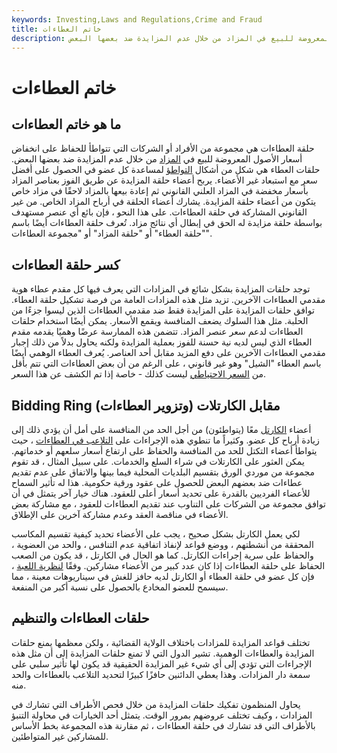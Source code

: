 ```yaml
---
keywords: Investing,Laws and Regulations,Crime and Fraud
title: خاتم العطاءات
description: حلقة العطاءات هي مجموعة من الأفراد أو الشركات التي تتواطأ للحفاظ على انخفاض أسعار الأصول المعروضة للبيع في المزاد من خلال عدم المزايدة ضد بعضها البعض.
---
```


# خاتم العطاءات
## ما هو خاتم العطاءات

حلقة العطاءات هي مجموعة من الأفراد أو الشركات التي تتواطأ للحفاظ على انخفاض أسعار الأصول المعروضة للبيع في [المزاد](/auction) من خلال عدم المزايدة ضد بعضها البعض. حلقات العطاء هي شكل من أشكال [التواطؤ](/collusion) لمساعدة كل عضو في الحصول على أفضل سعر مع استبعاد غير الأعضاء. يربح أعضاء حلقة المزايدة عن طريق الفوز بعناصر المزاد بأسعار مخفضة في المزاد العلني القانوني ثم إعادة بيعها بالمزاد لاحقًا في مزاد خاص يتكون من أعضاء حلقة المزايدة. يشارك أعضاء الحلقة في أرباح المزاد الخاص. من غير القانوني المشاركة في حلقة العطاءات. على هذا النحو ، فإن بائع أي عنصر مستهدف بواسطة حلقة مزايدة له الحق في إبطال أي نتائج مزاد. تُعرف حلقة العطاءات أيضًا باسم "حلقة العطاء" أو "حلقة المزاد" أو "مجموعة العطاءات".

## كسر حلقة العطاءات

توجد حلقات المزايدة بشكل شائع في المزادات التي يعرف فيها كل مقدم عطاء هوية مقدمي العطاءات الآخرين. تزيد مثل هذه المزادات العامة من فرصة تشكيل حلقة العطاء. توافق حلقات المزايدة على المزايدة فقط ضد مقدمي العطاءات الذين ليسوا جزءًا من الحلبة. مثل هذا السلوك يضعف المنافسة ويقمع الأسعار. يمكن أيضًا استخدام حلقات العطاءات لدعم سعر عنصر المزاد. تتضمن هذه الممارسة عرضًا وهميًا يقدمه مقدم العطاء الذي ليس لديه نية حسنة للفوز بعملية المزايدة ولكنه يحاول بدلاً من ذلك إجبار مقدمي العطاءات الآخرين على دفع المزيد مقابل أحد العناصر. يُعرف العطاء الوهمي أيضًا باسم العطاء "الشيل" وهو غير قانوني ، على الرغم من أن بعض العطاءات التي تتم بأقل من [السعر الاحتياطي](/reserve-price) ليست كذلك - خاصة إذا تم الكشف عن هذا السعر.

## Bidding Ring مقابل الكارتلات (وتزوير العطاءات)

أعضاء [الكارتل](/cartel) معًا (يتواطئون) من أجل الحد من المنافسة على أمل أن يؤدي ذلك إلى زيادة أرباح كل عضو. وكثيراً ما تنطوي هذه الإجراءات على [التلاعب في العطاءات](/bid-rigging) ، حيث يتواطأ أعضاء التكتل للحد من المنافسة والحفاظ على ارتفاع أسعار سلعهم أو خدماتهم. يمكن العثور على الكارتلات في شراء السلع والخدمات. على سبيل المثال ، قد تقوم مجموعة من موردي الورق بتقسيم البلديات المحلية فيما بينها والاتفاق على عدم تقديم عطاءات ضد بعضهم البعض للحصول على عقود ورقية حكومية. هذا له تأثير السماح للأعضاء الفرديين بالقدرة على تحديد أسعار أعلى للعقود. هناك خيار آخر يتمثل في أن توافق مجموعة من الشركات على التناوب عند تقديم العطاءات للعقود ، مع مشاركة بعض الأعضاء في مناقصة العقد وعدم مشاركة آخرين على الإطلاق.

لكي يعمل الكارتل بشكل صحيح ، يجب على الأعضاء تحديد كيفية تقسيم المكاسب المحققة من أنشطتهم ، ووضع قواعد لإنفاذ اتفاقية عدم التنافس ، والحد من العضوية ، والحفاظ على سرية إجراءات الكارتل. كما هو الحال في الكارتل ، قد يكون من الصعب الحفاظ على حلقة العطاءات إذا كان عدد كبير من الأعضاء مشاركين. وفقًا [لنظرية اللعبة](/gametheory) ، فإن كل عضو في حلقة العطاء أو الكارتل لديه حافز للغش في سيناريوهات معينة ، مما سيسمح للعضو المخادع بالحصول على نسبة أكبر من المنفعة.

## حلقات العطاءات والتنظيم

تختلف قواعد المزايدة للمزادات باختلاف الولاية القضائية ، ولكن معظمها يمنع حلقات المزايدة والعطاءات الوهمية. تشير الدول التي لا تمنع حلقات المزايدة إلى أن مثل هذه الإجراءات التي تؤدي إلى أي شيء غير المزايدة الحقيقية قد يكون لها تأثير سلبي على سمعة دار المزادات. وهذا يعطي الدائنين حافزًا كبيرًا لتحديد التلاعب بالعطاءات والحد منه.

يحاول المنظمون تفكيك حلقات المزايدة من خلال فحص الأطراف التي تشارك في المزادات ، وكيف تختلف عروضهم بمرور الوقت. يتمثل أحد الخيارات في محاولة التنبؤ بالأطراف التي قد تشارك في حلقة العطاءات ، ثم مقارنة هذه المجموعة بخط الأساس للمشاركين غير المتواطئين.

